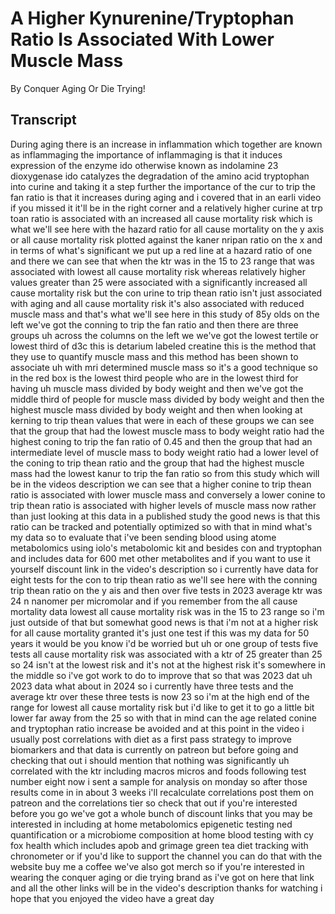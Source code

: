 # A Higher Kynurenine/Tryptophan Ratio Is Associated With Lower Muscle Mass

By Conquer Aging Or Die Trying! 


## Transcript

During aging there is an increase in inflammation which together are known as inflammaging the importance of inflammaging is that it induces expression of the enzyme ido otherwise known as indolamine 23 dioxygenase ido catalyzes the degradation of the amino acid tryptophan into curine and taking it a step further the importance of the cur to trip the fan ratio is that it increases during aging and i covered that in an earli video if you missed it it'll be in the right corner and a relatively higher curine at trp toan ratio is associated with an increased all cause mortality risk which is what we'll see here with the hazard ratio for all cause mortality on the y axis or all cause mortality risk plotted against the kaner nripan ratio on the x and in terms of what's significant we put up a red line at a hazard ratio of one and there we can see that when the ktr was in the 15 to 23 range that was associated with lowest all cause mortality risk whereas relatively higher values greater than 25 were associated with a significantly increased all cause mortality risk but the con urine to trip thean ratio isn't just associated with aging and all cause mortality risk it's also associated with reduced muscle mass and that's what we'll see here in this study of 85y olds on the left we've got the conning to trip the fan ratio and then there are three groups uh across the columns on the left we we've got the lowest tertile or lowest third of d3c this is detarium labeled creatine this is the method that they use to quantify muscle mass and this method has been shown to associate uh with mri determined muscle mass so it's a good technique so in the red box is the lowest third people who are in the lowest third for having uh muscle mass divided by body weight and then we've got the middle third of people for muscle mass divided by body weight and then the highest muscle mass divided by body weight and then when looking at kerning to trip thean values that were in each of these groups we can see that the group that had the lowest muscle mass to body weight ratio had the highest coning to trip the fan ratio of 0.45 and then the group that had an intermediate level of muscle mass to body weight ratio had a lower level of the coning to trip thean ratio and the group that had the highest muscle mass had the lowest kanur to trip the fan ratio so from this study which will be in the videos description we can see that a higher conine to trip thean ratio is associated with lower muscle mass and conversely a lower conine to trip thean ratio is associated with higher levels of muscle mass now rather than just looking at this data in a published study the good news is that this ratio can be tracked and potentially optimized so with that in mind what's my data so to evaluate that i've been sending blood using atome metabolomics using iolo's metabolomic kit and besides con and tryptophan and includes data for 600 met other metabolites and if you want to use it yourself discount link in the video's description so i currently have data for eight tests for the con to trip thean ratio as we'll see here with the conning trip thean ratio on the y ais and then over five tests in 2023 average ktr was 24 n nanomer per micromolar and if you remember from the all cause mortality data lowest all cause mortality risk was in the 15 to 23 range so i'm just outside of that but somewhat good news is that i'm not at a higher risk for all cause mortality granted it's just one test if this was my data for 50 years it would be you know i'd be worried but uh or one group of tests five tests all cause mortality risk was associated with a ktr of 25 greater than 25 so 24 isn't at the lowest risk and it's not at the highest risk it's somewhere in the middle so i've got work to do to improve that so that was 2023 dat uh 2023 data what about in 2024 so i currently have three tests and the average ktr over these three tests is now 23 so i'm at the high end of the range for lowest all cause mortality risk but i'd like to get it to go a little bit lower far away from the 25 so with that in mind can the age related conine and tryptophan ratio increase be avoided and at this point in the video i usually post correlations with diet as a first pass strategy to improve biomarkers and that data is currently on patreon but before going and checking that out i should mention that nothing was significantly uh correlated with the ktr including macros micros and foods following test number eight now i sent a sample for analysis on monday so after those results come in in about 3 weeks i'll recalculate correlations post them on patreon and the correlations tier so check that out if you're interested before you go we've got a whole bunch of discount links that you may be interested in including at home metabolomics epigenetic testing ned quantification or a microbiome composition at home blood testing with cy fox health which includes apob and grimage green tea diet tracking with chronometer or if you'd like to support the channel you can do that with the website buy me a coffee we've also got merch so if you're interested in wearing the conquer aging or die trying brand as i've got on here that link and all the other links will be in the video's description thanks for watching i hope that you enjoyed the video have a great day
